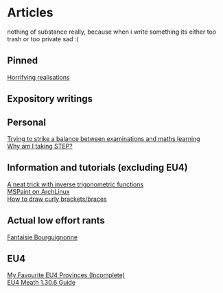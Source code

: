 # Articles

nothing of substance really, because when i write something its either too trash or too private sad :\(
## Pinned
[Horrifying realisations](horror.md)
## Expository writings
## Personal
[Trying to strike a balance between examinations and maths learning](mathsdseplan.md) \
[Why am I taking STEP?](whystep.md)

## Information and tutorials (excluding EU4)
[A neat trick with inverse trigonometric functions](arctan.md) \
[MSPaint on ArchLinux](mspaint.md) \
[How to draw curly brackets/braces](curlybrackets.md)

## Actual low effort rants
[Fantaisie Bourguignonne](bourgogne.md)
## EU4
[My Favourite EU4 Provinces (Incomplete)](favouriteeu4province.md) \
[EU4 Meath 1.30.6 Guide](meath30guide.md)